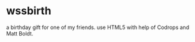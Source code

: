 wssbirth
========
a birthday gift for one of my friends.
use HTML5 with help of Codrops and Matt Boldt.

